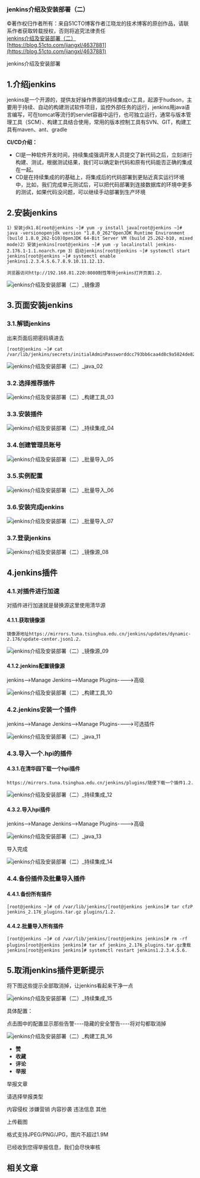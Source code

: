 ### jenkins介绍及安装部署（二）

©著作权归作者所有：来自51CTO博客作者江晓龙的技术博客的原创作品，请联系作者获取转载授权，否则将追究法律责任  
[jenkins介绍及安装部署（二）](https://blog.51cto.com/jiangxl/4637881)  
[https://blog.51cto.com/jiangxl/4637881](https://blog.51cto.com/jiangxl/4637881)

jenkins介绍及安装部署

## 1.介绍jenkins

jenkins是一个开源的，提供友好操作界面的持续集成ci工具，起源于hudson，主要用于持续、自动的构建测试软件项目，监控外部任务的运行，jenkins用java语言编写，可在tomcat等流行的servlet容器中运行，也可独立运行，通常与版本管理工具（SCM）、构建工具结合使用，常用的版本控制工具有SVN、GIT，构建工具有maven、ant、gradle

**CI/CD介绍：**

-   CI是一种软件开发时间，持续集成强调开发人员提交了新代码之后，立刻进行构建、测试，根据测试结果，我们可以确定新代码和原有代码能否正确的集成在一起。
-   CD是在持续集成的的基础上，将集成后的代码部署到更贴近真实运行环境中，比如，我们完成单元测试后，可以把代码部署到连接数据库的环境中更多的测试，如果代码没问题，可以继续手动部署到生产环境

## 2.安装jenkins

```
1）安装jdk1.8[root@jenkins ~]# yum -y install java[root@jenkins ~]# java -versionopenjdk version "1.8.0_262"OpenJDK Runtime Environment (build 1.8.0_262-b10)OpenJDK 64-Bit Server VM (build 25.262-b10, mixed mode)2）安装jenkins[root@jenkins ~]# yum -y localinstall jenkins-2.176.1-1.1.noarch.rpm 3）启动jenkins[root@jenkins ~]# systemctl start jenkins[root@jenkins ~]# systemctl enable jenkins1.2.3.4.5.6.7.8.9.10.11.12.13.
```

```
浏览器访问http://192.168.81.220:8080耐性等待jenkins打开页面1.2.
```

![jenkins介绍及安装部署（二）_镜像源](https://s2.51cto.com/images/blog/202111/18144825_6195f7396ae6453513.png?x-oss-process=image/watermark,size_16,text_QDUxQ1RP5Y2a5a6i,color_FFFFFF,t_30,g_se,x_10,y_10,shadow_20,type_ZmFuZ3poZW5naGVpdGk= "20200823210936317")

## 3.页面安装jenkins

### 3.1.解锁jenkins

出来页面后把密码填进去

```
[root@jenkins ~]# cat /var/lib/jenkins/secrets/initialAdminPassworddcc793bb6caa4d8c9a5824de822645a91.2.
```

![jenkins介绍及安装部署（二）_java_02](https://s2.51cto.com/images/blog/202111/18144825_6195f739b5d0a78457.png?x-oss-process=image/watermark,size_16,text_QDUxQ1RP5Y2a5a6i,color_FFFFFF,t_30,g_se,x_10,y_10,shadow_20,type_ZmFuZ3poZW5naGVpdGk= "在这里插入图片描述")

### 3.2.选择推荐插件

![jenkins介绍及安装部署（二）_构建工具_03](https://s2.51cto.com/images/blog/202111/18144826_6195f73a0592a53604.png?x-oss-process=image/watermark,size_16,text_QDUxQ1RP5Y2a5a6i,color_FFFFFF,t_30,g_se,x_10,y_10,shadow_20,type_ZmFuZ3poZW5naGVpdGk= "在这里插入图片描述")

### 3.3.安装插件

![jenkins介绍及安装部署（二）_持续集成_04](https://s2.51cto.com/images/blog/202111/18144826_6195f73a4aa9c68909.png?x-oss-process=image/watermark,size_16,text_QDUxQ1RP5Y2a5a6i,color_FFFFFF,t_30,g_se,x_10,y_10,shadow_20,type_ZmFuZ3poZW5naGVpdGk= "在这里插入图片描述")

### 3.4.创建管理员账号

![jenkins介绍及安装部署（二）_批量导入_05](https://s2.51cto.com/images/blog/202111/18144826_6195f73a8921244666.png?x-oss-process=image/watermark,size_16,text_QDUxQ1RP5Y2a5a6i,color_FFFFFF,t_30,g_se,x_10,y_10,shadow_20,type_ZmFuZ3poZW5naGVpdGk= "在这里插入图片描述")

### 3.5.实例配置

![jenkins介绍及安装部署（二）_批量导入_06](https://s2.51cto.com/images/blog/202111/18144826_6195f73ac90a191315.png?x-oss-process=image/watermark,size_16,text_QDUxQ1RP5Y2a5a6i,color_FFFFFF,t_30,g_se,x_10,y_10,shadow_20,type_ZmFuZ3poZW5naGVpdGk= "在这里插入图片描述")

### 3.6.安装完成jenkins

![jenkins介绍及安装部署（二）_批量导入_07](https://s2.51cto.com/images/blog/202111/18144827_6195f73b4558076809.png?x-oss-process=image/watermark,size_16,text_QDUxQ1RP5Y2a5a6i,color_FFFFFF,t_30,g_se,x_10,y_10,shadow_20,type_ZmFuZ3poZW5naGVpdGk= "在这里插入图片描述")

### 3.7.登录jenkins

![jenkins介绍及安装部署（二）_镜像源_08](https://s2.51cto.com/images/blog/202111/18144827_6195f73b85ed879730.png?x-oss-process=image/watermark,size_16,text_QDUxQ1RP5Y2a5a6i,color_FFFFFF,t_30,g_se,x_10,y_10,shadow_20,type_ZmFuZ3poZW5naGVpdGk= "在这里插入图片描述")

## 4.jenkins插件

### 4.1.对插件进行加速

对插件进行加速就是替换源这里使用清华源

#### 4.1.1.获取镜像源

```
镜像源地址https://mirrors.tuna.tsinghua.edu.cn/jenkins/updates/dynamic-2.176/update-center.json1.2.
```

![jenkins介绍及安装部署（二）_镜像源_09](https://s2.51cto.com/images/blog/202111/18144827_6195f73ba1e3e21269.png?x-oss-process=image/watermark,size_16,text_QDUxQ1RP5Y2a5a6i,color_FFFFFF,t_30,g_se,x_10,y_10,shadow_20,type_ZmFuZ3poZW5naGVpdGk= "在这里插入图片描述")

#### 4.1.2.jenkins配置镜像源

jenkins—>Manage Jenkins—>Manage Plugins---->高级

![jenkins介绍及安装部署（二）_构建工具_10](https://s2.51cto.com/images/blog/202111/18144827_6195f73bcad1f21563.png?x-oss-process=image/watermark,size_16,text_QDUxQ1RP5Y2a5a6i,color_FFFFFF,t_30,g_se,x_10,y_10,shadow_20,type_ZmFuZ3poZW5naGVpdGk= "在这里插入图片描述")

### 4.2.jenkins安装一个插件

jenkins—>Manage Jenkins—>Manage Plugins---->可选插件

![jenkins介绍及安装部署（二）_java_11](https://s2.51cto.com/images/blog/202111/18144828_6195f73c04ddd80947.png?x-oss-process=image/watermark,size_16,text_QDUxQ1RP5Y2a5a6i,color_FFFFFF,t_30,g_se,x_10,y_10,shadow_20,type_ZmFuZ3poZW5naGVpdGk= "在这里插入图片描述")

### 4.3.导入一个.hpi的插件

#### 4.3.1.在清华园下载一个hpi插件

```
https://mirrors.tuna.tsinghua.edu.cn/jenkins/plugins/随便下载一个插件1.2.
```

![jenkins介绍及安装部署（二）_持续集成_12](https://s2.51cto.com/images/blog/202111/18144828_6195f73c2adcf14874.png?x-oss-process=image/watermark,size_16,text_QDUxQ1RP5Y2a5a6i,color_FFFFFF,t_30,g_se,x_10,y_10,shadow_20,type_ZmFuZ3poZW5naGVpdGk= "在这里插入图片描述")

#### 4.3.2.导入hpi插件

jenkins—>Manage Jenkins—>Manage Plugins---->高级

![jenkins介绍及安装部署（二）_java_13](https://s2.51cto.com/images/blog/202111/18144828_6195f73c4d79d16223.png?x-oss-process=image/watermark,size_16,text_QDUxQ1RP5Y2a5a6i,color_FFFFFF,t_30,g_se,x_10,y_10,shadow_20,type_ZmFuZ3poZW5naGVpdGk= "在这里插入图片描述")

导入完成

![jenkins介绍及安装部署（二）_持续集成_14](https://s2.51cto.com/images/blog/202111/18144828_6195f73c98a9e90735.png?x-oss-process=image/watermark,size_16,text_QDUxQ1RP5Y2a5a6i,color_FFFFFF,t_30,g_se,x_10,y_10,shadow_20,type_ZmFuZ3poZW5naGVpdGk= "在这里插入图片描述")

### 4.4.备份插件及批量导入插件

#### 4.4.1.备份所有插件

```
[root@jenkins ~]# cd /var/lib/jenkins/[root@jenkins jenkins]# tar cfzP jenkins_2.176_plugins.tar.gz plugins/1.2.
```

#### 4.4.2.批量导入所有插件

```
[root@jenkins ~]# cd /var/lib/jenkins/[root@jenkins jenkins]# rm -rf plugins[root@jenkins jenkins]# tar xf jenkins_2.176_plugins.tar.gz重载jenkins[root@jenkins jenkins]# systemctl restart jenkins1.2.3.4.5.6.
```

## 5.取消jenkins插件更新提示

将下图这些提示全部取消掉，让jenkins看起来干净一点

![jenkins介绍及安装部署（二）_持续集成_15](https://s2.51cto.com/images/blog/202111/18144828_6195f73cc56ce74626.png?x-oss-process=image/watermark,size_16,text_QDUxQ1RP5Y2a5a6i,color_FFFFFF,t_30,g_se,x_10,y_10,shadow_20,type_ZmFuZ3poZW5naGVpdGk= "在这里插入图片描述")

具体配置：

点击图中的配置显示那些告警----隐藏的安全警告----将对勾都取消掉

![jenkins介绍及安装部署（二）_构建工具_16](https://s2.51cto.com/images/blog/202111/18144828_6195f73ce60f360806.png?x-oss-process=image/watermark,size_16,text_QDUxQ1RP5Y2a5a6i,color_FFFFFF,t_30,g_se,x_10,y_10,shadow_20,type_ZmFuZ3poZW5naGVpdGk= "在这里插入图片描述")

-   **赞**
-   **收藏**
-   **评论**
-   **举报**

举报文章

请选择举报类型

内容侵权 涉嫌营销 内容抄袭 违法信息 其他

上传截图

格式支持JPEG/PNG/JPG，图片不超过1.9M

已经收到您得举报信息，我们会尽快审核

## 相关文章